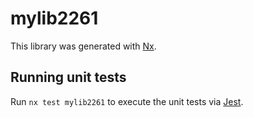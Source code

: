 # mylib2261

This library was generated with [Nx](https://nx.dev).

## Running unit tests

Run `nx test mylib2261` to execute the unit tests via [Jest](https://jestjs.io).

